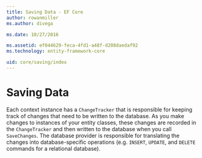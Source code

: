 ```yaml
---
title: Saving Data - EF Core
author: rowanmiller
ms.author: divega

ms.date: 10/27/2016

ms.assetid: ef044629-feca-4fd1-a48f-d208daedaf92
ms.technology: entity-framework-core

uid: core/saving/index
---
```

# Saving Data

Each context instance has a `ChangeTracker` that is responsible for keeping track of changes that need to be written to the database. As you make changes to instances of your entity classes, these changes are recorded in the `ChangeTracker` and then written to the database when you call `SaveChanges`. The database provider is responsible for translating the changes into database-specific operations (e.g. `INSERT`, `UPDATE`, and `DELETE` commands for a relational database).
